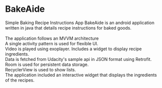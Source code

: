 # BakeAide
Simple Baking Recipe Instructions App
BakeAide is an android application written in java that details recipe instructions for baked goods.<br >
<br >
The application follows an MVVM architecture <br >
A single activity pattern is used for flexible UI. <br >
Video is played using exoplayer. Includes a widget to display recipe ingredients. <br >
Data is fetched from Udacity's sample api in JSON format using Retrofit. <br >
Room is used for persistent data storage. <br >
RecyclerView is used to show lists. <br >
The application included an interactive widget that displays the ingredients of the recipes. <br >
